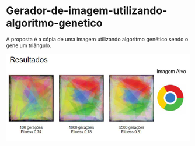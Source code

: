 # Gerador-de-imagem-utilizando-algoritmo-genetico
A proposta é a cópia de uma imagem utilizando algoritmo genético sendo o gene um triângulo.

<img src='https://github.com/vktorbr/Gerador-de-imagem-utilizando-algoritmo-genetico/blob/master/resultados.png'>
